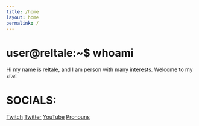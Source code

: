 ```yaml
---
title: /home
layout: home
permalink: /
---
```


# user@reltale:~$ whoami

Hi my name is reltale, and I am person with many interests. Welcome to my site!

# SOCIALS:
<a href="https://www.twitch.tv/reltale">Twitch</a>
<a href="https://twitter.com/Reltale">Twitter</a>
<a href="https://www.youtube.com/channel/UCzuWPOAC3zUARMKfT-RVMkQ">YouTube</a>
<a href="https://en.pronouns.page/@reltale">Pronouns</a>
